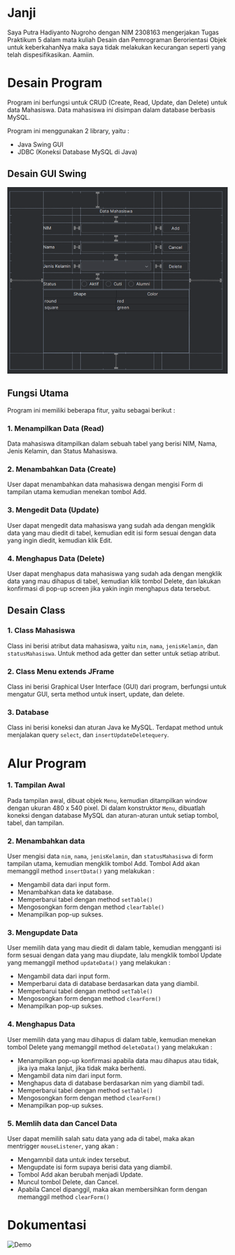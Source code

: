 # Janji
Saya Putra Hadiyanto Nugroho dengan NIM 2308163 mengerjakan Tugas Praktikum 5 dalam mata kuliah Desain dan Pemrograman Berorientasi Objek untuk keberkahanNya maka saya tidak melakukan kecurangan seperti yang telah dispesifikasikan. Aamiin.

# Desain Program
Program ini berfungsi untuk CRUD (Create, Read, Update, dan Delete) untuk data Mahasiswa. Data mahasiswa ini disimpan dalam database berbasis MySQL.

Program ini menggunakan 2 library, yaitu :
- Java Swing GUI
- JDBC (Koneksi Database MySQL di Java)
 
## Desain GUI Swing
<div align = "center">
    <img src = "Dokumentasi/GUI.png">
</div>

## Fungsi Utama     
Program ini memiliki beberapa fitur, yaitu sebagai berikut :
### 1. Menampilkan Data (Read)
Data mahasiswa ditampilkan dalam sebuah tabel yang berisi NIM, Nama, Jenis Kelamin, dan Status Mahasiswa.
### 2. Menambahkan Data (Create)
User dapat menambahkan data mahasiswa dengan mengisi Form di tampilan utama kemudian menekan tombol Add.
### 3. Mengedit Data (Update)
User dapat mengedit data mahasiswa yang sudah ada dengan mengklik data yang mau diedit di tabel, kemudian edit isi form sesuai dengan data yang ingin diedit, kemudian klik Edit.
### 4. Menghapus Data (Delete)
User dapat menghapus data mahasiswa yang sudah ada dengan mengklik data yang mau dihapus di tabel, kemudian klik tombol Delete, dan lakukan konfirmasi di pop-up screen jika yakin ingin menghapus data tersebut.

## Desain Class
### 1. Class Mahasiswa
Class ini berisi atribut data mahasiswa, yaitu `nim`, `nama`, `jenisKelamin`, dan `statusMahasiswa`. Untuk method ada getter dan setter untuk setiap atribut.
### 2. Class Menu extends JFrame
Class ini berisi Graphical User Interface (GUI) dari program, berfungsi untuk mengatur GUI, serta method untuk insert, update, dan delete.
### 3. Database 
Class ini berisi koneksi dan aturan Java ke MySQL. Terdapat method untuk menjalakan query `select`, dan `insertUpdateDeletequery`.

# Alur Program
### 1. Tampilan Awal
Pada tampilan awal, dibuat objek `Menu`, kemudian ditampilkan window dengan ukuran 480 x 540 pixel. Di dalam konstruktor `Menu`, dibuatlah koneksi dengan database MySQL dan aturan-aturan untuk setiap tombol, tabel, dan tampilan.
### 2. Menambahkan data
User mengisi data `nim`, `nama`, `jenisKelamin`, dan `statusMahasiswa` di form tampilan utama, kemudian mengklik tombol Add. Tombol Add akan memanggil method `insertData()` yang melakukan : 
- Mengambil data dari input form.
- Menambahkan data ke database.
- Memperbarui tabel dengan method `setTable()`
- Mengosongkan form dengan method `clearTable()`
- Menampilkan pop-up sukses.
### 3. Mengupdate Data
User memilih data yang mau diedit di dalam table, kemudian mengganti isi form sesuai dengan data yang mau diupdate, lalu mengklik tombol Update yang memanggil method `updateData()` yang melakukan : 
- Mengambil data dari input form.
- Memperbarui data di database berdasarkan data yang diambil.
- Memperbarui tabel dengan method `setTable()`
- Mengosongkan form dengan method `clearForm()`
- Menampilkan pop-up sukses.
### 4. Menghapus Data
User memilih data yang mau dihapus di dalam table, kemudian menekan tombol Delete yang memanggil method `deleteData()` yang melakukan : 
- Menampilkan pop-up konfirmasi apabila data mau dihapus atau tidak, jika iya maka lanjut, jika tidak maka berhenti.
- Mengambil data nim dari input form.
- Menghapus data di database berdasarkan nim yang diambil tadi.
- Memperbarui tabel dengan method `setTable()`
- Mengosongkan form dengan method `clearForm()`
- Menampilkan pop-up sukses.
### 5. Memlih data dan Cancel Data
User dapat memilih salah satu data yang ada di tabel, maka akan mentrigger `mouseListener`, yang akan :
- Mengamnbil data untuk index tersebut.
- Mengupdate isi form supaya berisi data yang diambil.
- Tombol Add akan berubah menjadi Update.
- Muncul tombol Delete, dan Cancel.
- Apabila Cancel dipanggil, maka akan membersihkan form dengan memanggil method `clearForm()`

# Dokumentasi
![Demo](Dokumentasi/screen.gif)

